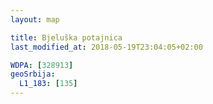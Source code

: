 ```yaml
---
layout: map

title: Bjeluška potajnica
last_modified_at: 2018-05-19T23:04:05+02:00

WDPA: [328913]
geoSrbija:
  L1_183: [135]
---
```

